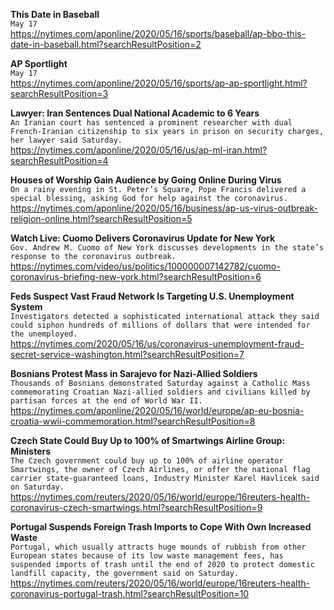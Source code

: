 **This Date in Baseball**\
`May 17`\
https://nytimes.com/aponline/2020/05/16/sports/baseball/ap-bbo-this-date-in-baseball.html?searchResultPosition=2

**AP Sportlight**\
`May 17`\
https://nytimes.com/aponline/2020/05/16/sports/ap-ap-sportlight.html?searchResultPosition=3

**Lawyer: Iran Sentences Dual National Academic to 6 Years**\
`An Iranian court has sentenced a prominent researcher with dual French-Iranian citizenship to six years in prison on security charges, her lawyer said Saturday.`\
https://nytimes.com/aponline/2020/05/16/us/ap-ml-iran.html?searchResultPosition=4

**Houses of Worship Gain Audience by Going Online During Virus**\
`On a rainy evening in St. Peter’s Square, Pope Francis delivered a special blessing, asking God for help against the coronavirus. `\
https://nytimes.com/aponline/2020/05/16/business/ap-us-virus-outbreak-religion-online.html?searchResultPosition=5

**Watch Live: Cuomo Delivers Coronavirus Update for New York**\
`Gov. Andrew M. Cuomo of New York discusses developments in the state’s response to the coronavirus outbreak.`\
https://nytimes.com/video/us/politics/100000007142782/cuomo-coronavirus-briefing-new-york.html?searchResultPosition=6

**Feds Suspect Vast Fraud Network Is Targeting U.S. Unemployment System**\
`Investigators detected a sophisticated international attack they said could siphon hundreds of millions of dollars that were intended for the unemployed.`\
https://nytimes.com/2020/05/16/us/coronavirus-unemployment-fraud-secret-service-washington.html?searchResultPosition=7

**Bosnians Protest Mass in Sarajevo for Nazi-Allied Soldiers**\
`Thousands of Bosnians demonstrated Saturday against a Catholic Mass commemorating Croatian Nazi-allied soldiers and civilians killed by partisan forces at the end of World War II. `\
https://nytimes.com/aponline/2020/05/16/world/europe/ap-eu-bosnia-croatia-wwii-commemoration.html?searchResultPosition=8

**Czech State Could Buy Up to 100% of Smartwings Airline Group: Ministers**\
`The Czech government could buy up to 100% of airline operator Smartwings, the owner of Czech Airlines, or offer the national flag carrier state-guaranteed loans, Industry Minister Karel Havlicek said on Saturday.`\
https://nytimes.com/reuters/2020/05/16/world/europe/16reuters-health-coronavirus-czech-smartwings.html?searchResultPosition=9

**Portugal Suspends Foreign Trash Imports to Cope With Own Increased Waste**\
`Portugal, which usually attracts huge mounds of rubbish from other European states because of its low waste management fees, has suspended imports of trash until the end of 2020 to protect domestic landfill capacity, the government said on Saturday.`\
https://nytimes.com/reuters/2020/05/16/world/europe/16reuters-health-coronavirus-portugal-trash.html?searchResultPosition=10

